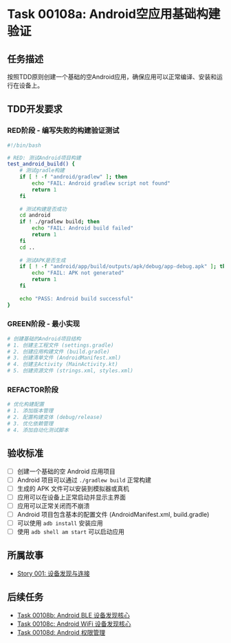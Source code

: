 # Task 00108a: Android空应用基础构建验证

## 任务描述

按照TDD原则创建一个基础的空Android应用，确保应用可以正常编译、安装和运行在设备上。

## TDD开发要求

### RED阶段 - 编写失败的构建验证测试
```bash
#!/bin/bash

# RED: 测试Android项目构建
test_android_build() {
    # 测试gradle构建
    if [ ! -f "android/gradlew" ]; then
        echo "FAIL: Android gradlew script not found"
        return 1
    fi
    
    # 测试构建是否成功
    cd android
    if ! ./gradlew build; then
        echo "FAIL: Android build failed"
        return 1
    fi
    cd ..
    
    # 测试APK是否生成
    if [ ! -f "android/app/build/outputs/apk/debug/app-debug.apk" ]; then
        echo "FAIL: APK not generated"
        return 1
    fi
    
    echo "PASS: Android build successful"
}
```

### GREEN阶段 - 最小实现
```bash
# 创建基础的Android项目结构
# 1. 创建主工程文件 (settings.gradle)
# 2. 创建应用构建文件 (build.gradle)
# 3. 创建清单文件 (AndroidManifest.xml)
# 4. 创建主Activity (MainActivity.kt)
# 5. 创建资源文件 (strings.xml, styles.xml)
```

### REFACTOR阶段
```bash
# 优化构建配置
# 1. 添加版本管理
# 2. 配置构建变体 (debug/release)
# 3. 优化依赖管理
# 4. 添加自动化测试脚本
```

## 验收标准
- [ ] 创建一个基础的空 Android 应用项目
- [ ] Android 项目可以通过 `./gradlew build` 正常构建
- [ ] 生成的 APK 文件可以安装到模拟器或真机
- [ ] 应用可以在设备上正常启动并显示主界面
- [ ] 应用可以正常关闭而不崩溃
- [ ] Android 项目包含基本的配置文件 (AndroidManifest.xml, build.gradle)
- [ ] 可以使用 `adb install` 安装应用
- [ ] 使用 `adb shell am start` 可以启动应用

## 所属故事
- [Story 001: 设备发现与连接](../stories/001-device-discovery.md)

## 后续任务
- [Task 00108b: Android BLE 设备发现核心](00108b-android-ble-discovery-core.md)
- [Task 00108c: Android WiFi 设备发现核心](00108c-android-wifi-discovery-core.md)
- [Task 00108d: Android 权限管理](00108d-android-permission-management.md)